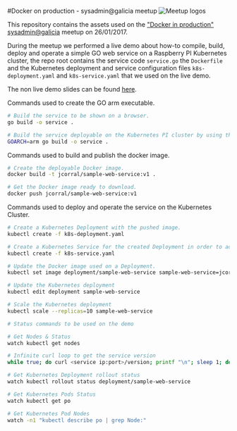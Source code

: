 #Docker on production - sysadmin@galicia meetup
![Meetup logos](http://i.imgur.com/2MeSFWS.png)

This repository contains the assets used on the ["Docker in production" sysadmin@galicia](https://www.meetup.com/es-ES/Sysadmin-Galicia/events/235823265/) meetup on 26/01/2017.

During the meetup we performed a live demo about how-to compile, build, deploy and operate a simple GO web service on a Raspberry PI Kubernetes cluster, the repo root contains the service code `service.go` the `Dockerfile` and the Kubernetes deployment and service configuration files `k8s-deployment.yaml` and `k8s-service.yaml` that we used on the live demo.

The non live demo slides can be found [here](https://docs.google.com/presentation/d/1zFVJMEyPL05P9EGfQ53MMPbePEMSU34JUCFp8929ZMY/pub?start=false&loop=false&delayms=10000&slide=id.g35f391192_00).

Commands used to create the GO arm executable.

```bash
# Build the service to be shown on a browser.
go build -o service . 

# Build the service deployable on the Kubernetes PI cluster by using the arm ARCH.
GOARCH=arm go build -o service .
```

Commands used to build and publish the docker image.

```bash
# Create the deployable Docker image.
docker build -t jcorral/sample-web-service:v1 .

# Get the Docker image ready to download.
docker push jcorral/sample-web-service:v1
```

Commands used to deploy and operate the service on the Kubernetes Cluster. 

```bash
# Create a Kubernetes Deployment with the pushed image.
kubectl create -f k8s-deployment.yaml

# Create a Kubernetes Service for the created Deployment in order to accept requests.
kubectl create -f k8s-service.yaml

# Update the Docker image used on a Deployment.
kubectl set image deployment/sample-web-service sample-web-service=jcorral/sample-web-service:v2

# Update the Kubernetes deployment
kubectl edit deployment sample-web-service

# Scale the Kubernetes deployment
kubectl scale --replicas=10 sample-web-service

# Status commands to be used on the demo

# Get Nodes & Status
watch kubectl get nodes

# Infinite curl loop to get the service version
while true; do curl <service ip:port>/version; printf "\n"; sleep 1; done;

# Get Kubernetes Deployment rollout status
watch kubectl rollout status deployment/sample-web-service

# Get Kubernetes Pods Status
watch kubectl get po

# Get Kubernetes Pod Nodes
watch -n1 "kubectl describe po | grep Node:"
```
